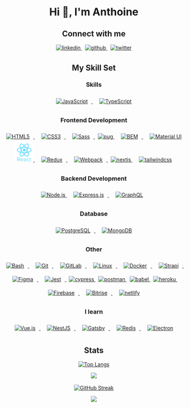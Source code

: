 <h1 align="center">Hi 👋, I'm Anthoine</h1>

<h2 align="center">Connect with me</h2>

<div align="center">
  <a href="https://linkedin.com/in/anthoine-saint-germain" target="_blank">
    <img src=https://img.shields.io/badge/linkedin-%231E77B5.svg?&style=for-the-badge&logo=linkedin&logoColor=white alt=linkedin style="margin-bottom: 5px;" />
  </a>
  &nbsp;
  <a href="https://github.com/AnthoineSG" target="_blank">
    <img src=https://img.shields.io/badge/github-%2324292e.svg?&style=for-the-badge&logo=github&logoColor=white alt=github style="margin-bottom: 5px;" />
  </a>
  &nbsp;
  <a href="https://twitter.com/Sekito_93" target="_blank">
    <img src=https://img.shields.io/badge/twitter-%2300acee.svg?&style=for-the-badge&logo=twitter&logoColor=white alt=twitter style="margin-bottom: 5px;" />
  </a>
</div>

<h2 align="center">My Skill Set</h2>

<h3 align="center">Skills</h3>
<div align="center">
  <a href="https://www.javascript.com/" target="_blank">
    <img style="margin: 10px" src="https://profilinator.rishav.dev/skills-assets/javascript-original.svg" alt="JavaScript" height="50" />
  </a>
  &nbsp;
  <a href="https://www.typescriptlang.org/" target="_blank">
    <img style="margin: 10px" src="https://profilinator.rishav.dev/skills-assets/typescript-original.svg" alt="TypeScript" height="50" />
  </a>
</div>

<h3 align="center">Frontend Development</h3>
<div align="center">  
  <a href="https://en.wikipedia.org/wiki/HTML5" target="_blank">
    <img style="margin: 10px" src="https://profilinator.rishav.dev/skills-assets/html5-original-wordmark.svg" alt="HTML5" height="50" />
  </a>
  &nbsp;
  <a href="https://www.w3schools.com/css/" target="_blank">
    <img style="margin: 10px" src="https://profilinator.rishav.dev/skills-assets/css3-original-wordmark.svg" alt="CSS3" height="50" />
  </a>
  &nbsp;
  <a href="https://sass-lang.com/" target="_blank">
    <img style="margin: 10px" src="https://profilinator.rishav.dev/skills-assets/sass-original.svg" alt="Sass" height="50" />
  </a>
  &nbsp;
  <a href="https://pugjs.org" target="_blank" rel="noreferrer">
    <img src="https://cdn.worldvectorlogo.com/logos/pug.svg" alt="pug" height="50"/>
  </a>
  &nbsp;
  <a href="http://getbem.com/" target="_blank">
    <img style="margin: 10px" src="https://profilinator.rishav.dev/skills-assets/bem.svg" alt="BEM" height="40" />
  </a>
  &nbsp;
  <a href="https://mui.com/" target="_blank">
    <img style="margin: 10px" src="https://profilinator.rishav.dev/skills-assets/mui.png" alt="Material UI" height="50" />
  </a>
  &nbsp;
  <a href="https://reactjs.org/" target="_blank" rel="noreferrer">
    <img src="https://raw.githubusercontent.com/devicons/devicon/master/icons/react/react-original-wordmark.svg" alt="react" height="50"/>
  </a>
  &nbsp;
  <a href="https://redux.js.org/" target="_blank">
    <img style="margin: 10px" src="https://profilinator.rishav.dev/skills-assets/redux-original.svg" alt="Redux" height="50" />
  </a>
  &nbsp;
  <a href="https://webpack.js.org/" target="_blank">
    <img style="margin: 10px" src="https://profilinator.rishav.dev/skills-assets/webpack-original.svg" alt="Webpack" height="50" />
  </a>
  &nbsp;
  <a href="https://nextjs.org/" target="_blank" rel="noreferrer">
    <img src="https://cdn.worldvectorlogo.com/logos/nextjs-2.svg" alt="nextjs" height="50"/>
  </a>
  &nbsp;
  <a href="https://tailwindcss.com/" target="_blank">
    <img style="margin: 10px" src="https://profilinator.rishav.dev/skills-assets/tailwindcss.svg" alt="tailwindcss" height="50" />
  </a>
</div>

<h3 align="center">Backend Development</h3>
<div align="center">
  <a href="https://nodejs.org/" target="_blank">
    <img style="margin: 0px" src="https://profilinator.rishav.dev/skills-assets/nodejs-original-wordmark.svg" alt="Node.js" height="70" />
  </a>
  &nbsp;
  <a href="https://expressjs.com/" target="_blank">
    <img style="margin: 10px" src="https://profilinator.rishav.dev/skills-assets/express-original-wordmark.svg" alt="Express.js" height="50" />
  </a>
  &nbsp;
  <a href="https://graphql.org/" target="_blank">
    <img style="margin: 10px" src="https://profilinator.rishav.dev/skills-assets/graphql.png" alt="GraphQL" height="50" />
  </a>
</div>

<h3 align="center">Database</h3>
<div align="center">  
  <a href="https://www.postgresql.org/" target="_blank">
    <img style="margin: 10px" src="https://profilinator.rishav.dev/skills-assets/postgresql-original-wordmark.svg" alt="PostgreSQL" height="50" />
  </a>
  &nbsp;
  <a href="https://www.mongodb.com/" target="_blank">
    <img style="margin: 10px" src="https://profilinator.rishav.dev/skills-assets/mongodb-original-wordmark.svg" alt="MongoDB" height="50" />
  </a>
</div>

<h3 align="center">Other</h3>
<div align="center">  
  <a href="https://www.gnu.org/software/bash/" target="_blank">
    <img style="margin: 10px" src="https://profilinator.rishav.dev/skills-assets/gnu_bash-icon.svg" alt="Bash" height="50" />
  </a>
  &nbsp;
  <a href="https://github.com/" target="_blank">
    <img style="margin: 10px" src="https://profilinator.rishav.dev/skills-assets/git-scm-icon.svg" alt="Git" height="50" />
  </a>
  &nbsp;
  <a href="https://about.gitlab.com/" target="_blank">
    <img style="margin: 10px" src="https://profilinator.rishav.dev/skills-assets/gitlab.svg" alt="GitLab" height="50" />
  </a>
  &nbsp;
  <a href="https://www.linux.org/" target="_blank">
    <img style="margin: 10px" src="https://profilinator.rishav.dev/skills-assets/linux-original.svg" alt="Linux" height="50" />
  </a>
  &nbsp;
  <a href="https://www.docker.com/" target="_blank">
    <img style="margin: 10px" src="https://profilinator.rishav.dev/skills-assets/docker-original-wordmark.svg" alt="Docker" height="50" />
  </a>
  &nbsp;
  <a href="https://www.strapi.io/" target="_blank">
    <img style="margin: 10px" src="https://profilinator.rishav.dev/skills-assets/strapi.svg" alt="Strapi" height="50" />
  </a>
  &nbsp;
  <a href="https://www.figma.com/" target="_blank">
    <img style="margin: 10px" src="https://profilinator.rishav.dev/skills-assets/figma-icon.svg" alt="Figma" height="50" />
  </a>
  &nbsp;
  <a href="https://www.jestjs.io/" target="_blank">
    <img style="margin: 10px" src="https://profilinator.rishav.dev/skills-assets/jest.svg" alt="Jest" height="50" />
  </a>
  &nbsp;
  <a href="https://www.cypress.io" target="_blank" rel="noreferrer">
    <img src="https://raw.githubusercontent.com/simple-icons/simple-icons/6e46ec1fc23b60c8fd0d2f2ff46db82e16dbd75f/icons/cypress.svg" alt="cypress" height="50"/>
  </a>
  &nbsp;
  <a href="https://postman.com" target="_blank" rel="noreferrer">
    <img src="https://www.vectorlogo.zone/logos/getpostman/getpostman-icon.svg" alt="postman" height="50"/>
  </a>
  &nbsp;
  <a href="https://babeljs.io/" target="_blank" rel="noreferrer">
    <img src="https://www.vectorlogo.zone/logos/babeljs/babeljs-icon.svg" alt="babel" height="50"/>
  </a>
  &nbsp;
  <a href="https://heroku.com" target="_blank" rel="noreferrer">
    <img src="https://www.vectorlogo.zone/logos/heroku/heroku-icon.svg" alt="heroku" height="50"/>
  </a>
  &nbsp;
  <a href="https://firebase.google.com/" target="_blank">
    <img style="margin: 10px" src="https://profilinator.rishav.dev/skills-assets/firebase.png" alt="Firebase" height="50" />
  </a>
  &nbsp;
  <a href="https://bitrise.io/" target="_blank">
    <img style="margin: 10px" src="https://assets-global.website-files.com/5db35de024bb983af1b4e151/5e6f9ccda4e7ff12841abe18_Bitrise%20Logo%20-%20White%20Bg.png" alt="Bitrise" height="50" />
  </a>
  &nbsp;
  <a href="https://app.netlify.com/" target="_blank">
    <img style="margin: 10px" src="https://upload.wikimedia.org/wikipedia/commons/thumb/9/97/Netlify_logo_%282%29.svg/1200px-Netlify_logo_%282%29.svg.png" alt="netlify" height="50" />
  </a>
</div>

<h3 align="center">I learn</h3>
<div align="center">
  <a href="https://vuejs.org/" target="_blank">
    <img style="margin: 10px" src="https://profilinator.rishav.dev/skills-assets/vuejs-original-wordmark.svg" alt="Vue.js" height="50" />
  </a>
  &nbsp;
  <a href="https://nestjs.com/" target="_blank">
    <img style="margin: 10px" src="https://profilinator.rishav.dev/skills-assets/nestjs.svg" alt="NestJS" height="50" />
  </a>
  &nbsp;
  <a href="https://www.gatsbyjs.com/" target="_blank">
    <img style="margin: 10px" src="https://profilinator.rishav.dev/skills-assets/gatsby.png" alt="Gatsby" height="50" />
  </a>
  &nbsp;
  <a href="https://redis.io/" target="_blank">
    <img style="margin: 10px" src="https://profilinator.rishav.dev/skills-assets/redis-original-wordmark.svg" alt="Redis" height="50" />
  </a>
  &nbsp;
  <a href="https://www.electronjs.org/" target="_blank">
    <img style="margin: 10px" src="https://profilinator.rishav.dev/skills-assets/electron-original.svg" alt="Electron" height="50" />
  </a>
</div>

<h2 align="center">Stats</h2>
<div align="center">

[![Top Langs](https://github-readme-stats.vercel.app/api/top-langs/?username=AnthoineSG&layout=compact&theme=dark&text_color=fed96b&border_color=fed96b&bg_color=273136&hide_title=true&langs_count=10&)](https://github.com/anuraghazra/github-readme-stats)

  <!-- <img width="700"
    src="https://cr-ss-service.azurewebsites.net/api/ScreenShot?widget=summary&username=AnthoineSG&badges=3&show-avatar=false&style=--header-bg-color:%23000;--border-radius:10px"
  /> -->

<img width="700"
    src="https://cr-skills-chart-widget.azurewebsites.net/api/api?username=AnthoineSG&skills=JavaScript,TypeScript,CSS,HTML,PLpgSQL,EJS,Pug,SCSS,Shell,Vue,SAS,Python,PLSQL,JSON,SQL,JSon,ReactJS,NodeJS,Sequelize&bg=#273136&show-other-skills=true"
  />

[![GitHub Streak](https://streak-stats.demolab.com/?user=AnthoineSG&theme=dark&background=273136&ring=ffbf0059&fire=fed96b&sideNums=fed96b&currStreakLabel=fed96b&border=fed96b&stroke=ffbf0059)](https://git.io/streak-stats)

</div>

<div align="center">
  <img src="https://capsule-render.vercel.app/api?type=waving&color=gradient&height=70&section=footer&width=100"/>
</div>
